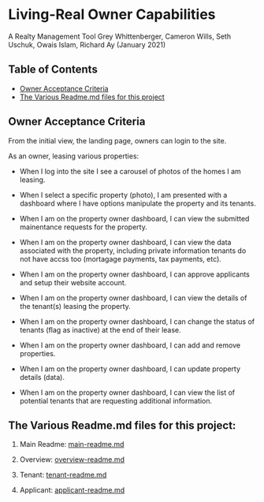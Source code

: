 # Living-Real Owner Capabilities
A Realty Management Tool
Grey Whittenberger, Cameron Wills, Seth Uschuk, Owais Islam, Richard Ay
(January 2021)


## Table of Contents
* [Owner Acceptance Criteria](#owner-acceptance-criteria)
* [The Various Readme.md files for this project](#the-various-readme.md-files-for-this-project:)

## Owner Acceptance Criteria

From the initial view, the landing page, owners can login to the site.  

As an owner, leasing various properties:

* When I log into the site I see a carousel of photos of the homes I am leasing.

* When I select a specific property (photo), I am presented with a dashboard where I have options manipulate the property and its tenants.

* When I am on the property owner dashboard, I can view the submitted mainentance requests for the property.

* When I am on the property owner dashboard, I can view the data associated with the property, including private information tenants do not have accss too (mortagage payments, tax payments, etc).

* When I am on the property owner dashboard, I can approve applicants and setup their website account.

* When I am on the property owner dashboard, I can view the details of the tenant(s) leasing the property.

* When I am on the property owner dashboard, I can change the status of tenants (flag as inactive) at the end of their lease.

* When I am on the property owner dashboard, I can add and remove properties.

* When I am on the property owner dashboard, I can update property details (data).

* When I am on the property owner dashboard, I can view the list of potential tenants that are requesting additional information.


## The Various Readme.md files for this project:

1) Main Readme: [main-readme.md](../README.md)

2) Overview: [overview-readme.md](overview-readme.md)

3) Tenant:  [tenant-readme.md](tenant-readme.md) 

4) Applicant: [applicant-readme.md](applicant-readme.md)


